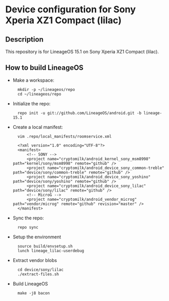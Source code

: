 Device configuration for Sony Xperia XZ1 Compact (lilac)
========================================================

Description
-----------

This repository is for LineageOS 15.1 on Sony Xperia XZ1 Compact (lilac).

How to build LineageOS
----------------------

* Make a workspace:

        mkdir -p ~/lineageos/repo
        cd ~/lineageos/repo

* Initialize the repo:

        repo init -u git://github.com/LineageOS/android.git -b lineage-15.1

* Create a local manifest:

        vim .repo/local_manifests/roomservice.xml

        <?xml version="1.0" encoding="UTF-8"?>
        <manifest>
            <!-- SONY -->
            <project name="cryptomilk/android_kernel_sony_msm8998" path="kernel/sony/msm8998" remote="github" />
            <project name="cryptomilk/android_device_sony_common-treble" path="device/sony/common-treble" remote="github" />
            <project name="cryptomilk/android_device_sony_yoshino" path="device/sony/yoshino" remote="github" />
            <project name="cryptomilk/android_device_sony_lilac" path="device/sony/lilac" remote="github" />
            <!-- MicroG -->
            <project name="cryptomilk/android_vendor_microg" path="vendor/microg" remote="github" revision="master" />
        </manifest>

* Sync the repo:

        repo sync

* Setup the environment

        source build/envsetup.sh
        lunch lineage_lilac-userdebug

* Extract vendor blobs

        cd device/sony/lilac
        ./extract-files.sh

* Build LineageOS

        make -j8 bacon
